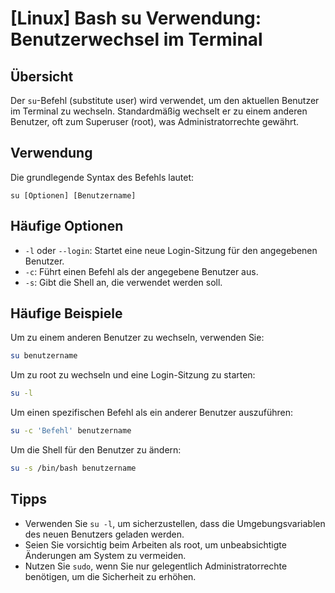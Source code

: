 # [Linux] Bash su Verwendung: Benutzerwechsel im Terminal

## Übersicht
Der `su`-Befehl (substitute user) wird verwendet, um den aktuellen Benutzer im Terminal zu wechseln. Standardmäßig wechselt er zu einem anderen Benutzer, oft zum Superuser (root), was Administratorrechte gewährt.

## Verwendung
Die grundlegende Syntax des Befehls lautet:

```
su [Optionen] [Benutzername]
```

## Häufige Optionen
- `-l` oder `--login`: Startet eine neue Login-Sitzung für den angegebenen Benutzer.
- `-c`: Führt einen Befehl als der angegebene Benutzer aus.
- `-s`: Gibt die Shell an, die verwendet werden soll.

## Häufige Beispiele
Um zu einem anderen Benutzer zu wechseln, verwenden Sie:

```bash
su benutzername
```

Um zu root zu wechseln und eine Login-Sitzung zu starten:

```bash
su -l
```

Um einen spezifischen Befehl als ein anderer Benutzer auszuführen:

```bash
su -c 'Befehl' benutzername
```

Um die Shell für den Benutzer zu ändern:

```bash
su -s /bin/bash benutzername
```

## Tipps
- Verwenden Sie `su -l`, um sicherzustellen, dass die Umgebungsvariablen des neuen Benutzers geladen werden.
- Seien Sie vorsichtig beim Arbeiten als root, um unbeabsichtigte Änderungen am System zu vermeiden.
- Nutzen Sie `sudo`, wenn Sie nur gelegentlich Administratorrechte benötigen, um die Sicherheit zu erhöhen.
